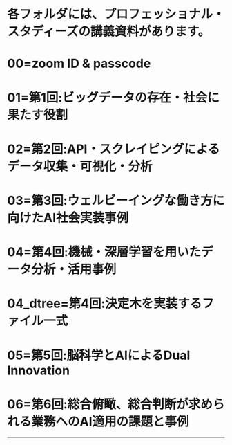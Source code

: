 # 各フォルダには、プロフェッショナル・スタディーズの講義資料があります。
# 00=zoom ID & passcode
# 01=第1回:ビッグデータの存在・社会に果たす役割
# 02=第2回:API・スクレイピングによるデータ収集・可視化・分析
# 03=第3回:ウェルビーイングな働き方に向けたAI社会実装事例
# 04=第4回:機械・深層学習を用いたデータ分析・活用事例
# 04_dtree=第4回:決定木を実装するファイル一式
# 05=第5回:脳科学とAIによるDual Innovation
# 06=第6回:総合俯瞰、総合判断が求められる業務へのAI適用の課題と事例
---
